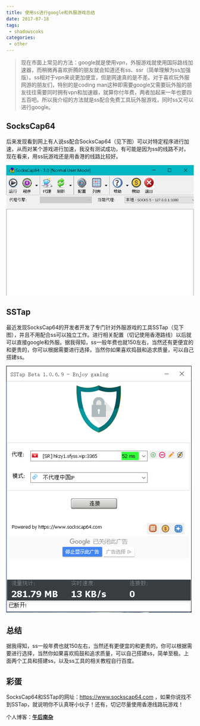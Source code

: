 ```yaml
---
title: 使用ss进行google和外服游戏总结  
date: 2017-07-18
tags:
 - shadowscoks        
categories: 
 - other
---
```


> 现在市面上常见的方法：google就是使用vpn，外服游戏就使用国际路线加速器，而稍微再喜欢折腾的朋友就会知道还有ss、ssr（简单理解为ss加强版）。ss相对于vpn来说更加便宜，但是网速真的是不差。对于喜欢玩外服网游的朋友们，特别的是coding man这种即需要google又需要玩外服的朋友往往需要同时拥有vpn和加速器，就算你付年费，两者加起来一年也要四五百吧。所以我介绍的方法就是ss配合免费工具玩外服游戏，同时ss又可以进行google。

<!-- more -->

## SocksCap64
后来发现看到网上有人说ss配合SocksCap64（见下图）可以对特定程序进行加速，从而对某个游戏进行加速，我没有测试成功，有可能是因为ss的线路不对，现在看来，用ss玩游戏还是用香港的线路比较好。

![SocksCap64.png](../../images/SocksCap64.png)

## SSTap
最近发现SocksCap64的开发者开发了专门针对外服游戏的工具SSTap（见下图），并且不用配合ss可以独立工作。进行相关配置（切记使用香港路线）以后就可以直接google和外服。据我得知，ss一般年费也就150左右，当然还有更便宜的和更贵的，你可以根据需要进行选择，当然你如果喜欢捣鼓和追求质量，可以自己搭建ss。

![SSTap.png](../../images/SSTap.png)

## 总结
据我得知，ss一般年费也就150左右，当然还有更便宜的和更贵的，你可以根据需要进行选择，当然你如果喜欢捣鼓和追求质量，可以自己搭建ss，简单至极。上面两个工具和搭建ss，以及ss工具的相关教程自行百度。

## 彩蛋
SocksCap64和SSTap的网址：https://www.sockscap64.com  ，如果你说找不到SSTap，就说明你不认真呀小伙子！还有，切记尽量使用香港线路玩游戏！

个人博客：[**午后南杂**](http://recoluan.gitlab.io)  